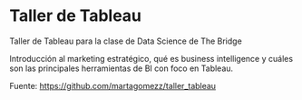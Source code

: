 # Taller de Tableau
Taller de Tableau para la clase de Data Science de The Bridge

Introducción al marketing estratégico, qué es business intelligence y cuáles son las principales herramientas de BI con foco en Tableau.

Fuente:
https://github.com/martagomezz/taller_tableau
